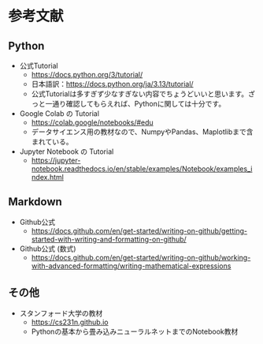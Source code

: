 # 参考文献

## Python
- 公式Tutorial
    - https://docs.python.org/3/tutorial/
    - 日本語訳：https://docs.python.org/ja/3.13/tutorial/
    - 公式Tutorialは多すぎず少なすぎない内容でちょうどいいと思います。ざっと一通り確認してもらえれば、Pythonに関しては十分です。
- Google Colab の Tutorial
    - https://colab.google/notebooks/#edu
    - データサイエンス用の教材なので、NumpyやPandas、Maplotlibまで含まれている。
- Jupyter Notebook の Tutorial
    - https://jupyter-notebook.readthedocs.io/en/stable/examples/Notebook/examples_index.html

## Markdown
- Github公式
    - https://docs.github.com/en/get-started/writing-on-github/getting-started-with-writing-and-formatting-on-github/
- Github公式 (数式)
    - https://docs.github.com/en/get-started/writing-on-github/working-with-advanced-formatting/writing-mathematical-expressions

## その他
- スタンフォード大学の教材
    - https://cs231n.github.io
    - Pythonの基本から畳み込みニューラルネットまでのNotebook教材
